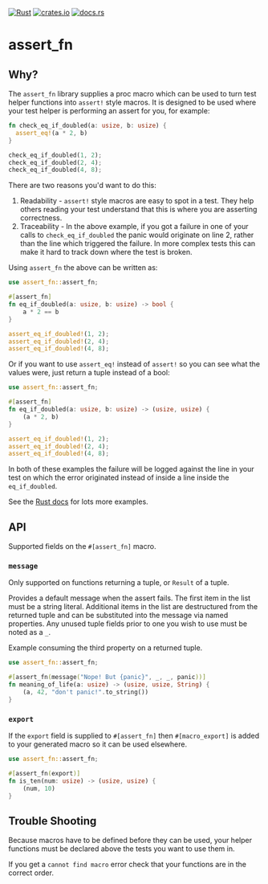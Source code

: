 [![Rust](https://github.com/danrspencer/assert_fn/actions/workflows/rust.yml/badge.svg)](https://github.com/danrspencer/assert_fn/actions/workflows/rust.yml)
[![crates.io](https://img.shields.io/crates/v/assert_fn)](https://crates.io/crates/assert_fn)
[![docs.rs](https://img.shields.io/docsrs/assert_fn?label=docs.io)](https://docs.rs/assert_fn/)
# assert_fn

## Why?

The `assert_fn` library supplies a proc macro which can be used to turn test helper functions into `assert!` style macros. It is designed to be used where your test helper is performing an assert for you, for example: 

```rust
fn check_eq_if_doubled(a: usize, b: usize) {
  assert_eq!(a * 2, b)
}

check_eq_if_doubled(1, 2);
check_eq_if_doubled(2, 4);
check_eq_if_doubled(4, 8);
```

There are two reasons you'd want to do this:

1. Readability - `assert!` style macros are easy to spot in a test. They help others reading your test understand that this is where you are asserting correctness.
2. Traceability - In the above example, if you got a failure in one of your calls to `check_eq_if_doubled` the panic would originate on line 2, rather than the line which triggered the failure. In more complex tests this can make it hard to track down where the test is broken.

Using `assert_fn` the above can be written as:

```rust
use assert_fn::assert_fn;

#[assert_fn]
fn eq_if_doubled(a: usize, b: usize) -> bool {
    a * 2 == b
}

assert_eq_if_doubled!(1, 2);
assert_eq_if_doubled!(2, 4);
assert_eq_if_doubled!(4, 8);
```

Or if you want to use `assert_eq!` instead of `assert!` so you can see what the values were, just return a tuple instead of a bool:

```rust
use assert_fn::assert_fn;

#[assert_fn]
fn eq_if_doubled(a: usize, b: usize) -> (usize, usize) {
    (a * 2, b)
}

assert_eq_if_doubled!(1, 2);
assert_eq_if_doubled!(2, 4);
assert_eq_if_doubled!(4, 8);
```

In both of these examples the failure will be logged against the line in your test on which the error originated instead of inside a line inside the `eq_if_doubled`.

See the [Rust docs](https://docs.rs/assert_fn/latest/assert_fn/attr.assert_fn.html) for lots more examples.

## API

Supported fields on the `#[assert_fn]` macro.

### `message`

Only supported on functions returning a tuple, or `Result` of a tuple.

Provides a default message when the assert fails. The first item in the list must be a string literal. Additional items in the list are destructured from the returned tuple and can be substituted into the message via named properties. Any unused tuple fields prior to one you wish to use must be noted as a `_`.

Example consuming the third property on a returned tuple.

```rust
use assert_fn::assert_fn;

#[assert_fn(message("Nope! But {panic}", _, _, panic))]
fn meaning_of_life(a: usize) -> (usize, usize, String) {
    (a, 42, "don't panic!".to_string())
}
```

### `export`

If the `export` field is supplied to `#[assert_fn]` then `#[macro_export]` is added to your generated macro so it can be used elsewhere.

```rust
use assert_fn::assert_fn;

#[assert_fn(export)]
fn is_ten(num: usize) -> (usize, usize) {
    (num, 10)
}
```

## Trouble Shooting

Because macros have to be defined before they can be used, your helper functions must be declared above the tests you want to use them in. 

If you get a `cannot find macro` error check that your functions are in the correct order.

